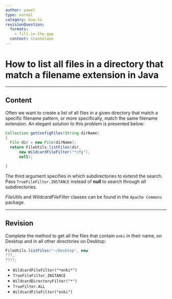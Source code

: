 ```yaml
---
author: pawel
type: normal
category: how-to
revisionQuestion:
  formats:
    - fill-in-the-gap
  context: standalone
---
```


# How to list all files in a directory that match a filename extension in Java


---

## Content

Often we want to create a list of all files in a given directory that match a specific filename pattern, or more specifically, match the same filename extension. An elegant solution to this problem is presented below:

```java
Collection getConfigFiles(String dirName)
{
  File dir = new File(dirName);
  return FileUtils.listFiles(dir, 
      new WildcardFileFilter("*cfg"),
      null);

}
```

The third argument specifies in which subdirectories to extend the search. Pass `TrueFileFilter.INSTANCE` instead of **null** to search through *all* subdirectories.

*FileUtils* and *WildcardFileFilter* classes can be found in the `Apache Commons` package.


---

## Revision

Complete the method to get all the files that contain `enki` in their name, on Desktop and in all other directories on Desktop:

```java
FileUtils.listFiles("~/Desktop", new 
???,
???);
```

- `WildcardFileFilter("*enki*")` 
- `TrueFileFilter.INSTANCE` 
- `WildcardDirectoryFilter("*")` 
- `TrueFilter.ALL` 
- `WildcardFileFilter("enki")`
